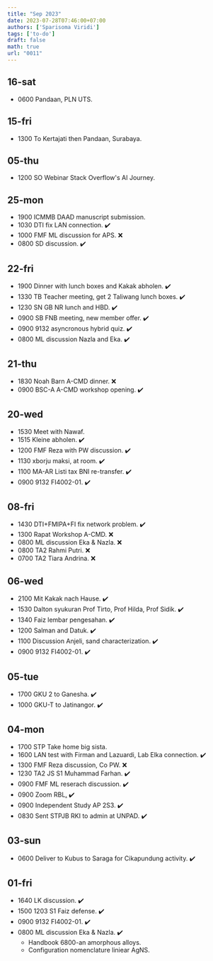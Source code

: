 ```yaml
---
title: "Sep 2023"
date: 2023-07-28T07:46:00+07:00
authors: ['Sparisoma Viridi']
tags: ['to-do']
draft: false
math: true
url: "0011"
---
```

## 16-sat
+ 0600 Pandaan, PLN UTS.

## 15-fri
+ 1300 To Kertajati then Pandaan, Surabaya.


## 05-thu
+ 1200 SO Webinar Stack Overflow's AI Journey.   


## 25-mon
+ 1900 ICMMB DAAD manuscript submission.
+ 1030 DTI fix LAN connection. :heavy_check_mark:
+ 1000 FMF ML discussion for APS. :x:
+ 0800 SD discussion. :heavy_check_mark:


## 22-fri
+ 1900 Dinner with lunch boxes and Kakak abholen. :heavy_check_mark:
+ 1330 TB Teacher meeting, get 2 Taliwang lunch boxes. :heavy_check_mark:
+ 1230 SN GB NR lunch and HBD. :heavy_check_mark:
+ 0900 SB FNB meeting, new member offer. :heavy_check_mark:
+ 0900 9132 asyncronous hybrid quiz. :heavy_check_mark:
+ 0800 ML discussion Nazla and Eka. :heavy_check_mark:


## 21-thu
+ 1830 Noah Barn A-CMD dinner. :x:
+ 0900 BSC-A A-CMD workshop opening. :heavy_check_mark:

## 20-wed
+ 1530 Meet with Nawaf.
+ 1515 Kleine abholen. :heavy_check_mark:
+ 1200 FMF Reza with PW discussion. :heavy_check_mark:
+ 1130 xborju maksi, at room. :heavy_check_mark:
+ 1100 MA-AR Listi tax BNI re-transfer. :heavy_check_mark:
+ 0900 9132 FI4002-01. :heavy_check_mark:


## 08-fri
+ 1430 DTI+FMIPA+FI fix network problem. :heavy_check_mark:
+ 1300 Rapat Workshop A-CMD. :x:
+ 0800 ML discussion Eka & Nazla. :x:
+ 0800 TA2 Rahmi Putri. :x:
+ 0700 TA2 Tiara Andrina. :x:


## 06-wed
+ 2100 Mit Kakak nach Hause. :heavy_check_mark:
+ 1530 Dalton syukuran Prof Tirto, Prof Hilda, Prof Sidik. :heavy_check_mark:
+ 1340 Faiz lembar pengesahan. :heavy_check_mark:
+ 1200 Salman and Datuk. :heavy_check_mark:
+ 1100 Discussion Anjeli, sand characterization. :heavy_check_mark:
+ 0900 9132 FI4002-01. :heavy_check_mark:


## 05-tue
+ 1700 GKU 2 to Ganesha. :heavy_check_mark:
+ 1000 GKU-T to Jatinangor. :heavy_check_mark:


## 04-mon
+ 1700 STP Take home big sista.
+ 1600 LAN test with Firman and Lazuardi, Lab Elka connection. :heavy_check_mark:
+ 1300 FMF Reza discussion, Co PW. :x:
+ 1230 TA2 JS S1 Muhammad Farhan. :heavy_check_mark:
+ 0900 FMF ML reserach discussion. :heavy_check_mark:
+ 0900 Zoom RBL[.](https://itb-ac-id.zoom.us/j/92490315974) :heavy_check_mark:
+ 0900 Independent Study AP 2S3. :heavy_check_mark:
+ 0830 Sent STPJB RKI to admin at UNPAD. :heavy_check_mark:


## 03-sun
+ 0600 Deliver to Kubus to Saraga for Cikapundung activity. :heavy_check_mark:


## 01-fri
+ 1640 LK discussion. :heavy_check_mark:
+ 1500 1203 S1 Faiz defense. :heavy_check_mark:
+ 0900 9132 FI4002-01. :heavy_check_mark:
+ 0800 ML discussion Eka & Nazla. :heavy_check_mark:
  - Handbook 6800-an amorphous alloys.
  - Configuration nomenclature liniear AgNS.
